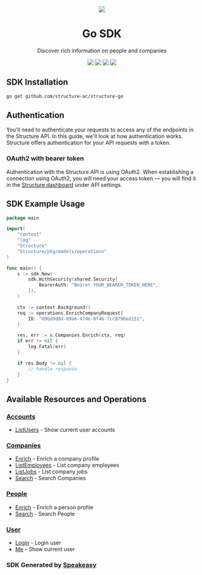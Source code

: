 <div align="center">
    <picture>
        <source srcset="https://user-images.githubusercontent.com/6267663/229523981-b357a689-adc6-4905-ac0e-e432aee5800b.png" media="(prefers-color-scheme: dark)">
        <img src="https://user-images.githubusercontent.com/6267663/229523981-b357a689-adc6-4905-ac0e-e432aee5800b.png">
    </picture>
    <h1>Go SDK</h1>
   <p>Discover rich information on people and companies</p>
   <a href="https://docs.structure.ac/"><img src="https://img.shields.io/static/v1?label=Docs&message=API Ref&color=2564ec&style=for-the-badge" /></a>
   <a href="https://github.com/structure-ac/structure-go/actions"><img src="https://img.shields.io/github/actions/workflow/status/structure-ac/structure-go/speakeasy_sdk_generation.yml?style=for-the-badge" /></a>
  <a href="https://opensource.org/licenses/MIT"><img src="https://img.shields.io/badge/License-MIT-blue.svg?style=for-the-badge" /></a>
  <a href="https://github.com/structure-ac/structure-go/releases"><img src="https://img.shields.io/github/v/release/structure-ac/structure-go?sort=semver&style=for-the-badge" /></a>
</div>

<!-- Start SDK Installation -->
## SDK Installation

```bash
go get github.com/structure-ac/structure-go
```
<!-- End SDK Installation -->

## Authentication
You'll need to authenticate your requests to access any of the endpoints in the Structure API. In this guide, we'll look at how authentication works. Structure offers authentication for your API requests with a token.

### OAuth2 with bearer token
Authentication with the Structure API is using OAuth2. When establishing a connection using OAuth2, you will need your access token — you will find it in the [Structure dashboard](https://www.structure.ac/api_tokens) under API settings.

## SDK Example Usage
<!-- Start SDK Example Usage -->
```go
package main

import(
	"context"
	"log"
	"Structure"
	"Structure/pkg/models/operations"
)

func main() {
    s := sdk.New(
        sdk.WithSecurity(shared.Security{
            BearerAuth: "Bearer YOUR_BEARER_TOKEN_HERE",
        }),
    )

    ctx := context.Background()    
    req := operations.EnrichCompanyRequest{
        ID: "89bd9d8d-69a6-474e-8f46-7cc8796ed151",
    }

    res, err := s.Companies.Enrich(ctx, req)
    if err != nil {
        log.Fatal(err)
    }

    if res.Body != nil {
        // handle response
    }
}
```
<!-- End SDK Example Usage -->

<!-- Start SDK Available Operations -->
## Available Resources and Operations


### [Accounts](docs/accounts/README.md)

* [ListUsers](docs/accounts/README.md#listusers) - Show current user accounts

### [Companies](docs/companies/README.md)

* [Enrich](docs/companies/README.md#enrich) - Enrich a company profile
* [ListEmployees](docs/companies/README.md#listemployees) - List company employees
* [ListJobs](docs/companies/README.md#listjobs) - List company jobs
* [Search](docs/companies/README.md#search) - Search Companies

### [People](docs/people/README.md)

* [Enrich](docs/people/README.md#enrich) - Enrich a person profile
* [Search](docs/people/README.md#search) - Search People

### [User](docs/user/README.md)

* [Login](docs/user/README.md#login) - Login user
* [Me](docs/user/README.md#me) - Show current user
<!-- End SDK Available Operations -->

### SDK Generated by [Speakeasy](https://docs.speakeasyapi.dev/docs/using-speakeasy/client-sdks)
